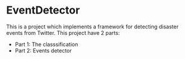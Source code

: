 # EventDetector
This is a project which implements a framework for detecting disaster events from Twitter.
This project have 2 parts:
  - Part 1: The classsification
  - Part 2: Events detector
 
